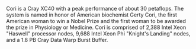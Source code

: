 Cori is a Cray XC40 with a peak performance of about 30 petaflops.
The system is named in honor of American biochemist Gerty Cori, the
first American woman to win a Nobel Prize and the first woman to be
awarded the prize in Physiology or Medicine. Cori is comprised of
2,388 Intel Xeon "Haswell" processor nodes, 9,688 Intel Xeon Phi
"Knight's Landing" nodes, and a 1.8 PB Cray Data Warp Burst Buffer.
